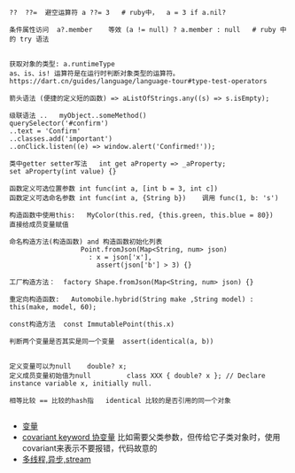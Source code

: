 ```
??  ??=  避空运算符 a ??= 3   # ruby中，  a = 3 if a.nil?

条件属性访问  a?.member    等效 (a != null) ? a.member : null   # ruby 中的 try 语法


获取对象的类型: a.runtimeType
as、is、is! 运算符是在运行时判断对象类型的运算符。 https://dart.cn/guides/language/language-tour#type-test-operators

箭头语法 (便捷的定义短的函数) => aListOfStrings.any((s) => s.isEmpty);

级联语法 ..   myObject..someMethod()
querySelector('#confirm')
..text = 'Confirm'
..classes.add('important')
..onClick.listen((e) => window.alert('Confirmed!'));

类中getter setter写法   int get aProperty => _aProperty;
set aProperty(int value) {}

函数定义可选位置参数 int func(int a, [int b = 3, int c])
函数定义可选命名参数 int func(int a, {String b})    调用 func(1, b: 's')

构造函数中使用this:   MyColor(this.red, {this.green, this.blue = 80})   直接给成员变量赋值

命名构造方法(构造函数) and 构造函数初始化列表
                  Point.fromJson(Map<String, num> json)
                    : x = json['x'],
                      assert(json['b'] > 3) {}

工厂构造方法：  factory Shape.fromJson(Map<String, num> json) {}

重定向构造函数:   Automobile.hybrid(String make ,String model) : this(make, model, 60);

const构造方法  const ImmutablePoint(this.x)

判断两个变量是否其实是同一个变量  assert(identical(a, b))


定义变量可以为null    double? x;
定义成员变量初始值为null         class XXX { double? x }; // Declare instance variable x, initially null.

相等比较 == 比较的hash指   identical 比较的是否引用的同一个对象


```

* [变量](https://www.dartcn.com/guides/language/language-tour#%E5%8F%98%E9%87%8F)
* [covariant keyword 协变量](https://www.dartcn.com/guides/language/sound-problems#the-covariant-keyword) 比如需要父类参数，但传给它子类对象时，使用covariant来表示不要报错，代码故意的
* [多线程,异步,stream](async)